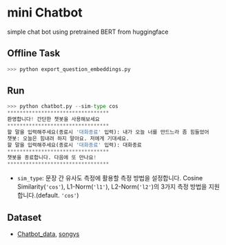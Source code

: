 # mini Chatbot
simple chat bot using pretrained BERT from huggingface


## Offline Task
```python
>>> python export_question_embeddings.py
```

## Run
```python
>>> python chatbot.py --sim-type cos
*********************************
환영합니다! 간단한 챗봇을 사용해보세요
*********************************
할 말을 입력해주세요(종료시 '대화종료' 입력): 내가 오늘 너를 만드느라 좀 힘들었어 
챗봇: 오늘은 힘내려 하지 말아요. 저에게 기대세요.
할 말을 입력해주세요(종료시 '대화종료' 입력): 대화종료 
*********************************
챗봇을 종료합니다. 다음에 또 만나요!
*********************************
```
- `sim_type`: 문장 간 유사도 측정에 활용할 측정 방법을 설정합니다. Cosine Similarity(`'cos'`), L1-Norm(`'l1'`), L2-Norm(`'l2'`)의 3가지 측정 방법을 지원합니다.(default. `'cos'`)

## Dataset
- [Chatbot_data](https://github.com/songys/Chatbot_data), [songys](https://github.com/songys)